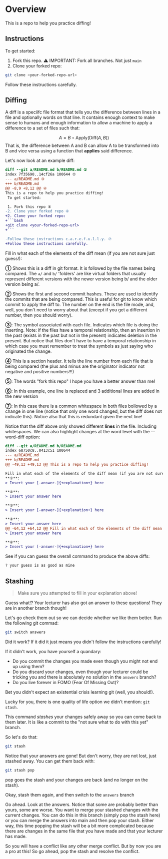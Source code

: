 # Overview

This is a repo to help you practice diffing!

## Instructions

To get started:

1. Fork this repo.
⚠️ IMPORTANT: Fork all branches. Not just `main`
2. Clone your forked repo:

```bash
git clone <your-forked-repo-url>
```

Follow these instructions carefully.

## Diffing

A diff is a speciifc file format that tells you the difference between lines in a file and optionally words on that line. It contains enough context to make sense to humans and enough information to allow a machine to apply a difference to a set of files such that:

$$
A = B \circ \text{Apply}(\text{Diff}(A, B))
$$
That is, the difference between A and B can allow A to be transformed into B and vice versa using a function that **applies** said difference.

Let's now look at an example diff:

```diff
diff --git a/README.md b/README.md ①
index 7f35690..14cf26a 100644 ②
--- a/README.md ③
+++ b/README.md
@@ -8,9 +8,12 @@ ④
This is a repo to help you practice diffing!
 To get started:

 1. Fork this repo ⑤
-2. Clone your forked repo ⑥
+2. Clone your forked repo:
+```bash
+git clone <your-forked-repo-url>
+```

-Follow these instructions c.a.r.e.f.u.l.l.y. ⑦
+Follow these instructions carefully.
```

Fill in what each of the elements of the diff mean (if you are not sure just guess!):


**①** 
Shows this is a diff in git format. It is followed by the file names being compared. The `a/` and `b/` 'folders' are like virtual folders that usually represent different versions with the newer version being b/ and the older version being a/.

**②**
Shows the first and second commit hashes. These are used to identify the commits that are being compared. This is useful for git to know which commit to apply the diff to. The number on the end is the file mode, and, well, you don't need to worry about that (except if you get a different number, then you should worry).

**③**:
The symbol associated with each file. Indicates which file is doing the inserting. Note: if the files have a temporal relationship, then an insertion in the past (exists in the past but not in the present) indicates deletion in the present. But notice that files don't have to have a temporal relationship in which case you must remember to treat the symbols as just saying who originated the change.

**④**
This is a section header. It tells the line number from each file that is being compared (the plus and minus are the originator indicator not negative and positive numbers!!!)

**⑤**:
The words "fork this repo" I hope you have a better answer than me!

**⑥**:
In this example, one line is replaced and 3 additional lines are added in the new version

**⑦**:
In this case there is a common whitespace in both files bollowed by a change in one line (notice that only one word changed, but the diff does not indicate this). Notice also that this is redundant given the next line!

Notice that the diff above only showed different **lines** in the file. Including whitespaces. We can also highlight changes at the word level with the --word-diff option:

```diff
diff --git a/README.md b/README.md
index 68750c8..0413c51 100644
--- a/README.md
+++ b/README.md
@@ -49,13 +49,13 @@ This is a repo to help you practice diffing!

Fill in what each of the elements of the diff mean (if you are not sure just guess!):
**①**:
> Insert your [-answer-]{+explanation+} here

**②**:
> Insert your answer here

**③**:
> Insert your [-answer-]{+explanation+} here

**④**:
> Insert your answer here
@@ -64,12 +64,12 @@ Fill in what each of the elements of the diff mean (if you are not sure just gue
> Insert your answer here

**⑥**:
> Insert your [-answer-]{+explanation+} here
```

See if you can guess the overall command to produce the above diffs:

```bash
? your guess is as good as mine
```

## Stashing
>
> Make sure you attempted to fill in your explanation above!

Guess what!? Your lecturer has also got an answer to these questions! They are in another branch though!

Let's go check them out so we can decide whether we like them better. Run the following git commad:

```bash
git switch answers
```

Did it work? If it did it just means you didn't follow the instructions carefully!

If it didn't work, you have yourself a quandary:

- Do you commit the changes you made even though you might not end up using them?
- Do you discard your changes, even though your lecturer could be tricking you and there is absolutely no solution in the `answers` branch?
- Do you live forever in FOMO (Fear Of Missing Out)?

Bet you didn't expect an existential crisis learning git (well, you should!).

Lucky for you, there is one quality of life option we didn't mention: `git stash`.

This command *stashes* your changes safely away so you can come back to them later. It is like a commit to the "not sure what to do with this yet" branch.

So let's do that:

```bash
git stash
```

Notice that your answers are gone! But don't worry, they are not lost, just stashed away. You can get them back with:

```bash
git stash pop
```

pop goes the stash and your changes are back (and no longer on the stash).

Okay, stash them again, and then switch to the `answers` branch

Go ahead. Look at the answers. Notice that some are probably better than yours, some are worse. You want to merge your stashed changes with the current changes. You can do this in this branch (simply pop the stash here) or you can merge the answers into main and then pop your stash. Either way, this time popping the stash will be a bit more complicated because there are changes in the same file that you have made and that your lecturer has made.

So you will have a conflict like any other merge conflict. But by now you are a pro at this! So go ahead, pop the stash and resolve the conflict.
